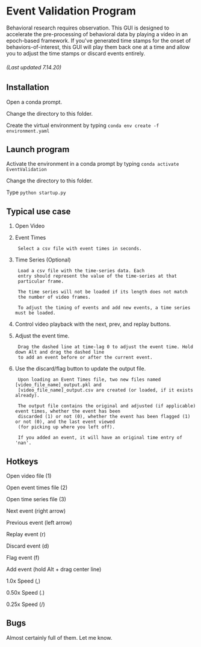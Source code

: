 # Event Validation Program

Behavioral research requires observation. This GUI is designed to accelerate the pre-processing of behavioral data
by playing a video in an epoch-based framework. If you've generated time stamps for the onset of behaviors-of-interest,
this GUI will play them back one at a time and allow you to adjust the time stamps or discard events entirely.

###### (Last updated 7.14.20)

## Installation

Open a conda prompt.

Change the directory to this folder.

Create the virtual environment by typing ```conda env create -f environment.yaml```

## Launch program

Activate the environment in a conda prompt by typing ```conda activate EventValidation```

Change the directory to this folder.

Type ```python startup.py```

## Typical use case

1. Open Video

2. Event Times
        
        Select a csv file with event times in seconds.
        
3. Time Series (Optional)

        Load a csv file with the time-series data. Each
        entry should represent the value of the time-series at that
        particular frame.
        
        The time series will not be loaded if its length does not match
        the number of video frames.
        
        To adjust the timing of events and add new events, a time series must be loaded.
        
4. Control video playback with the next, prev, and replay buttons.

5. Adjust the event time.
        
        Drag the dashed line at time-lag 0 to adjust the event time. Hold down Alt and drag the dashed line
        to add an event before or after the current event.

6. Use the discard/flag button to update the output file. 

        Upon loading an Event Times file, two new files named [video_file_name]_output.pkl and 
        [video_file_name]_output.csv are created (or loaded, if it exists already).
        
        The output file contains the original and adjusted (if applicable) event times, whether the event has been
        discarded (1) or not (0), whether the event has been flagged (1) or not (0), and the last event viewed
        (for picking up where you left off).
        
        If you added an event, it will have an original time entry of 'nan'.

## Hotkeys
Open video file (1)

Open event times file (2)

Open time series file (3)

Next event (right arrow)

Previous event (left arrow)

Replay event (r)

Discard event (d)

Flag event (f)

Add event (hold Alt + drag center line)

1.0x Speed (,)

0.50x Speed (.)

0.25x Speed (/)

## Bugs

Almost certainly full of them. Let me know.